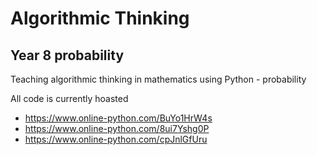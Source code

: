 # Algorithmic Thinking
## Year 8 probability
Teaching algorithmic thinking in mathematics using Python - probability

All code is currently hoasted 

- https://www.online-python.com/BuYo1HrW4s
- https://www.online-python.com/8ui7Yshg0P
- https://www.online-python.com/cpJnlGfUru
